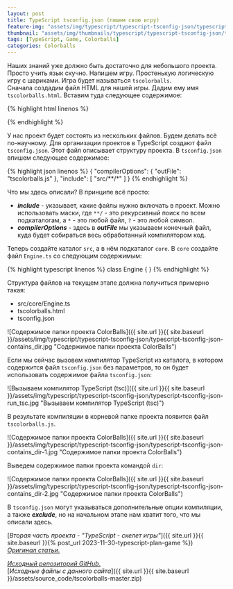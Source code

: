 ```yaml
---
layout: post
title: TypeScript tsconfig.json (пишем свою игру)
feature-img: "assets/img/typescript/typescript-tsconfig-json/typescript-tsconfig-json-title.jpg"
thumbnail: "assets/img/thumbnails/typescript/typescript-tsconfig-json/typescript-tsconfig-json-title.jpg"
tags: [TypeScript, Game, Colorballs]
categories: Colorballs
---
```


Наших знаний уже должно быть достаточно для небольшого проекта. 
Просто учить язык скучно. Напишем игру. Простенькую логическую игру с шариками. 
Игра будет называться `tscolorballs`.   
Сначала создадим файл HTML для нашей игры. Дадим ему имя `tscolorballs.html`. Вставим туда следующее содержимое: 

{% highlight html linenos %}
<!DOCTYPE html>
<html>
  <head><title>TypeScript Color Balls</title></head>
  <body>
    <script src="tscolorballs.js"></script>
  </body>
</html>
{% endhighlight %}

У нас проект будет состоять из нескольких файлов. Будем делать всё по-научному. Для организации проектов в TypeScript 
создают файл `tsconfig.json`. Этот файл описывает структуру проекта. В `tsconfig.json` впишем следующее содержимое: 

{% highlight json linenos %}
{
  "compilerOptions": {
    "outFile": "tscolorballs.js"
  },
  "include": [
    "src/**/*"
  ]
}
{% endhighlight %}

Что мы здесь описали? В принципе всё просто: 

- **_include_** - указывает, какие файлы нужно включать в проект. Можно использовать маски, где `**/` - это рекурсивный поиск 
по всем подкаталогам, а `*` - это любой файл, `?` - это любой символ. 
- **_compilerOptions_** - здесь в **_outFile_** мы указываем конечный файл, куда будет собираться весь обработанный компилятором код. 

Теперь создайте каталог `src`, а в нём подкаталог `core`. В `core` создайте файл `Engine.ts` со следующим содержимым: 

{% highlight typescript linenos %}
class Engine {
}
{% endhighlight %}

Структура файлов на текущем этапе должна получиться примерно такая: 

- src/core/Engine.ts
- tscolorballs.html
- tsconfig.json

![Содержимое папки проекта ColorBalls]({{ site.url }}{{ site.baseurl }}/assets/img/typescript/typescript-tsconfig-json/typescript-tsconfig-json-contains_dir.jpg "Содержимое папки проекта ColorBalls")

Если мы сейчас вызовем компилятор TypeScript из каталога, в котором содержится файл `tsconfig.json` без параметров, то 
он будет использовать содержимое файла `tsconfig.json`: 

![Вызываем компилятор TypeScript (tsc)]({{ site.url }}{{ site.baseurl }}/assets/img/typescript/typescript-tsconfig-json/typescript-tsconfig-json-run_tsc.jpg "Вызываем компилятор TypeScript (tsc)")

В результате компиляции в корневой папке проекта появится файл `tscolorballs.js`. 

![Содержимое папки проекта ColorBalls]({{ site.url }}{{ site.baseurl }}/assets/img/typescript/typescript-tsconfig-json/typescript-tsconfig-json-contains_dir-1.jpg "Содержимое папки проекта ColorBalls")

Выведем содержимое папки проекта командой `dir`: 

![Содержимое папки проекта ColorBalls]({{ site.url }}{{ site.baseurl }}/assets/img/typescript/typescript-tsconfig-json/typescript-tsconfig-json-contains_dir-2.jpg "Содержимое папки проекта ColorBalls")

В `tsconfig.json` могут указываться дополнительные опции компиляции, а также **_exclude_**, но на начальном этапе нам хватит того, что 
мы описали здесь.

[_Вторая часть проекта - "TypeScript - скелет игры"_]({{ site.url }}{{ site.baseurl }}{% post_url 2023-11-30-typescript-plan-game %})   
[_Оригинал статьи_.](https://urvanov.ru/2019/05/23/typescript-tsconfig-json-%d0%bf%d0%b8%d1%88%d0%b5%d0%bc-%d1%81%d0%b2%d0%be%d1%8e-%d0%b8%d0%b3%d1%80%d1%83/)

[_Исходный репозиторий GitHub_.](https://github.com/urvanov-ru/tscolorballs)   
[_Исходные файлы с данного сайта_]({{ site.url }}{{ site.baseurl }}/assets/source_code/tscolorballs-master.zip)
